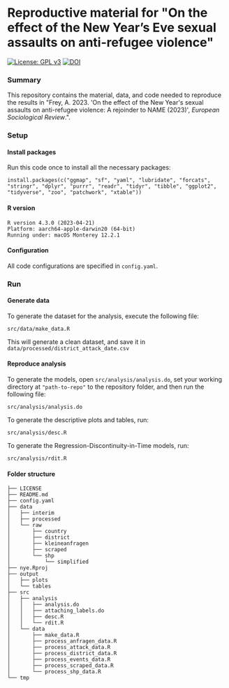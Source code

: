 # Reproductive material for "On the effect of the New Year’s Eve sexual assaults on anti-refugee violence"

[![License: GPL v3](https://img.shields.io/badge/License-GPLv3-blue.svg)](https://www.gnu.org/licenses/gpl-3.0) [![DOI](https://zenodo.org/badge/670193797.svg)](https://zenodo.org/badge/latestdoi/670193797)


### Summary 

This repository contains the material, data, and code needed to reproduce the results in "Frey, A. 2023. 'On the effect of the New Year's sexual assaults on anti-refugee violence: A rejoinder to NAME (2023)', *European Sociological Review*.". 

### Setup

#### Install packages
Run this code once to install all the necessary packages: 

```
install.packages(c("ggmap", "sf", "yaml", "lubridate", "forcats", "stringr", "dplyr", "purrr", "readr", "tidyr", "tibble", "ggplot2", "tidyverse", "zoo", "patchwork", "xtable"))
```

#### R version
```
R version 4.3.0 (2023-04-21)
Platform: aarch64-apple-darwin20 (64-bit)
Running under: macOS Monterey 12.2.1
```

#### Configuration

All code configurations are specified in `config.yaml`.

### Run


#### Generate data

To generate the dataset for the analysis, execute the following file: 

```
src/data/make_data.R
```

This will generate a clean dataset, and save it in `data/processed/district_attack_date.csv`


#### Reproduce analysis

To generate the models, open `src/analysis/analysis.do`, set your working directory at `"path-to-repo"` to the repository folder, and then run the following file: 

```
src/analysis/analysis.do
```

To generate the descriptive plots and tables, run: 

```
src/analysis/desc.R
```

To generate the Regression-Discontinuity-in-Time models, run: 

```
src/analysis/rdit.R
```

#### Folder structure
```
├── LICENSE
├── README.md
├── config.yaml
├── data
│   ├── interim
│   ├── processed
│   └── raw
│       ├── country
│       ├── district
│       ├── kleineanfragen
│       ├── scraped
│       └── shp
│           └── simplified
├── nye.Rproj
├── output
│   ├── plots
│   └── tables
├── src
│   ├── analysis
│   │   ├── analysis.do
│   │   ├── attaching_labels.do
│   │   ├── desc.R
│   │   └── rdit.R
│   └── data
│       ├── make_data.R
│       ├── process_anfragen_data.R
│       ├── process_attack_data.R
│       ├── process_district_data.R
│       ├── process_events_data.R
│       ├── process_scraped_data.R
│       └── process_shp_data.R
└── tmp
```